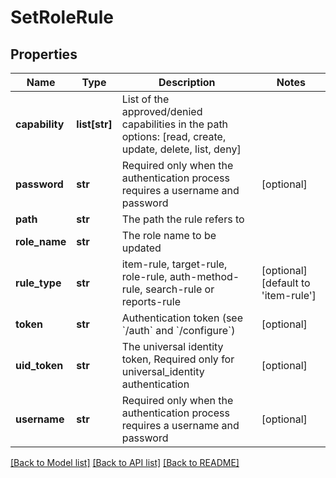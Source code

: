 # SetRoleRule

## Properties
Name | Type | Description | Notes
------------ | ------------- | ------------- | -------------
**capability** | **list[str]** | List of the approved/denied capabilities in the path options: [read, create, update, delete, list, deny] | 
**password** | **str** | Required only when the authentication process requires a username and password | [optional] 
**path** | **str** | The path the rule refers to | 
**role_name** | **str** | The role name to be updated | 
**rule_type** | **str** | item-rule, target-rule, role-rule, auth-method-rule, search-rule or reports-rule | [optional] [default to 'item-rule']
**token** | **str** | Authentication token (see &#x60;/auth&#x60; and &#x60;/configure&#x60;) | [optional] 
**uid_token** | **str** | The universal identity token, Required only for universal_identity authentication | [optional] 
**username** | **str** | Required only when the authentication process requires a username and password | [optional] 

[[Back to Model list]](../README.md#documentation-for-models) [[Back to API list]](../README.md#documentation-for-api-endpoints) [[Back to README]](../README.md)


